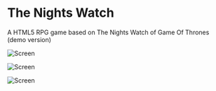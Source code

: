 The Nights Watch
=================================

A HTML5 RPG game based on The Nights Watch of Game Of Thrones (demo version)

![Screen](https://github.com/gugoan/The-Nights-Watch/blob/master/screens/sc_menu.jpg)

![Screen](https://github.com/gugoan/The-Nights-Watch/blob/master/screens/sc_fight.jpg)

![Screen](https://github.com/gugoan/The-Nights-Watch/blob/master/screens/sc_map.jpg)
